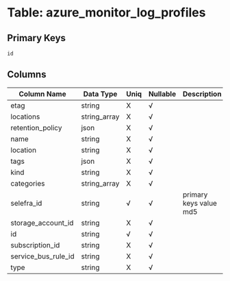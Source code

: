 # Table: azure_monitor_log_profiles

## Primary Keys 

```
id
```


## Columns 

|  Column Name   |  Data Type  | Uniq | Nullable | Description | 
|  ----  | ----  | ----  | ----  | ---- | 
| etag | string | X | √ |  | 
| locations | string_array | X | √ |  | 
| retention_policy | json | X | √ |  | 
| name | string | X | √ |  | 
| location | string | X | √ |  | 
| tags | json | X | √ |  | 
| kind | string | X | √ |  | 
| categories | string_array | X | √ |  | 
| selefra_id | string | √ | √ | primary keys value md5 | 
| storage_account_id | string | X | √ |  | 
| id | string | √ | √ |  | 
| subscription_id | string | X | √ |  | 
| service_bus_rule_id | string | X | √ |  | 
| type | string | X | √ |  | 


